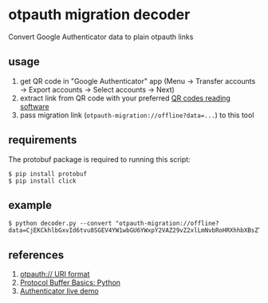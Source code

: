 # otpauth migration decoder

Convert Google Authenticator data to plain otpauth links


## usage

1. get QR code in "Google Authenticator" app (Menu → Transfer accounts → Export accounts → Select accounts → Next)
1. extract link from QR code with your preferred [QR codes reading software](https://play.google.com/store/search?q=qr%20code%20reader)
1. pass migration link (`otpauth-migration://offline?data=...`) to this tool

## requirements

The protobuf package is required to running this script:

```.shell
$ pip install protobuf
$ pip install click
```

## example

```
$ python decoder.py --convert "otpauth-migration://offline?data=CjEKCkhlbGxvId6tvu8SGEV4YW1wbGU6YWxpY2VAZ29vZ2xlLmNvbRoHRXhhbXBsZTAC"
```


## references

1. [otpauth:// URI format](https://github.com/google/google-authenticator/wiki/Key-Uri-Format)
1. [Protocol Buffer Basics: Python](https://developers.google.com/protocol-buffers/docs/pythontutorial)
1. [Authenticator live demo](https://rootprojects.org/authenticator/)
